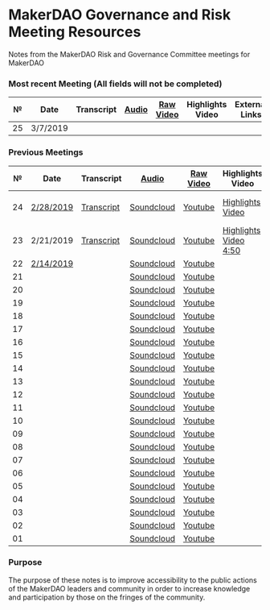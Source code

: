 # MakerDAO Governance and Risk Meeting Resources
Notes from the MakerDAO Risk and Governance Committee meetings for MakerDAO

### Most recent Meeting (All fields will not be completed)

 №  | Date                             | Transcript         |[Audio](https://soundcloud.com/makerdao)| [Raw Video](https://www.youtube.com/channel/UC4jqZlzQHUhzqf5rMd5ywTw)            |Highlights Video         |External Links  |
--- | -------------------------------- | --------------| -------------- | -------------------- | -------------------- | -----------------|
25|3/7/2019|||||

### Previous Meetings

 №  | Date                             | Transcript          |[Audio](https://soundcloud.com/makerdao)| [Raw Video](https://www.youtube.com/channel/UC4jqZlzQHUhzqf5rMd5ywTw)            |Highlights Video         |External Links  |
--- | -------------------------------- | --------------| -------------- | -------------------- | -------------------- | -----------------|
24 | [2/28/2019](https://www.reddit.com/r/MakerDAO/comments/avnfwc/meeting_governance_and_risk_with_steven_becker/) | [Transcript]() | [Soundcloud](https://soundcloud.com/makerdao/ep-24-governance-and-risk-meeting) | [Youtube](https://www.youtube.com/watch?v=x0D39p2lNBc) | [Highlights Video](https://www.youtube.com/watch?v=JkJFLHOlfy8) | *https://governance-dai.glitch.me/ <br> *https://dai.stablecoin.science/ |
 23 | 2/21/2019| [Transcript](https://github.com/kwadraxx/transcribing-test/blob/master/README.md) |[Soundcloud](https://soundcloud.com/makerdao/ep-23-governance-and-risk-meeting)  |[Youtube](https://www.youtube.com/watch?v=KKDpN1fe0cU) | [Highlights Video 4:50](https://www.youtube.com/watch?v=inWe_lkJeGw)| [Stability Fee Increase(blog)](https://blog.makerdao.com/stability-fee-increase-february-22nd/)|
22 |[2/14/2019](https://www.reddit.com/r/MakerDAO/comments/aqm1rn/meeting_governance_and_risk_with_steven_becker/) | |[Soundcloud](https://soundcloud.com/makerdao/ep-22-governance-and-risk-meeting) |[Youtube](https://www.youtube.com/watch?v=IGOoMKjNx0c&list=PLLzkWCj8ywWNq5-90-Id6VPSsrk4OWVan&index=3&t=0s) | |
21 | | |[Soundcloud](https://soundcloud.com/makerdao/ep-21-governance-and-risk-meeting) |[Youtube](https://www.youtube.com/watch?v=giFhoPV-EZI&list=PLLzkWCj8ywWNq5-90-Id6VPSsrk4OWVan&index=4&t=0s) | |
20 | | |[Soundcloud](https://soundcloud.com/makerdao/ep-20-governance-and-risk-meeting) |[Youtube](https://www.youtube.com/watch?v=gQTrKKHYF_4&list=PLLzkWCj8ywWNq5-90-Id6VPSsrk4OWVan&index=5&t=0s) | |
19 | | |[Soundcloud](https://soundcloud.com/makerdao/ep-19-governance-and-risk-meeting) |[Youtube](https://www.youtube.com/watch?v=FCQqpIAF8U4&list=PLLzkWCj8ywWNq5-90-Id6VPSsrk4OWVan&index=7&t=0s) | |
18 | | |[Soundcloud](https://soundcloud.com/makerdao/ep-18-governance-and-risk-meeting-stability-fee-edition) |[Youtube](https://www.youtube.com/watch?v=FCQqpIAF8U4&t=1s&list=PLLzkWCj8ywWNq5-90-Id6VPSsrk4OWVan&index=7) | |
17 | | |[Soundcloud](https://soundcloud.com/makerdao/governance-and-risk-meeting-ep-17) |[Youtube](https://www.youtube.com/watch?v=obambVe3t3o&list=PLLzkWCj8ywWNq5-90-Id6VPSsrk4OWVan&index=8&t=0s) | |
16 | | |[Soundcloud](https://soundcloud.com/makerdao/ep-16-governance-and-risk-meeting) |[Youtube](https://www.youtube.com/watch?v=yFY13lgIP-E&list=PLLzkWCj8ywWNq5-90-Id6VPSsrk4OWVan&index=9&t=0s) | |
15 | | |[Soundcloud](https://soundcloud.com/makerdao/ep-15-governance-and-risk-meeting) |[Youtube](https://www.youtube.com/watch?v=DgozX9W4A1E&list=PLLzkWCj8ywWNq5-90-Id6VPSsrk4OWVan&index=10&t=0s) | |
14 | | |[Soundcloud](https://soundcloud.com/makerdao/ep-13-governance-and-risk-meeting) |[Youtube](https://www.youtube.com/watch?v=duZ-WT_Qiqg&list=PLLzkWCj8ywWNq5-90-Id6VPSsrk4OWVan&index=11&t=0s) | |
13 | | |[Soundcloud](https://soundcloud.com/makerdao/ep-13-governance-and-risk-meeting) |[Youtube](https://www.youtube.com/watch?v=rtiyNjiO1N0&list=PLLzkWCj8ywWNq5-90-Id6VPSsrk4OWVan&index=12&t=0s) | |
12 | | |[Soundcloud](https://soundcloud.com/makerdao/governance-and-risk-meeting-ep-12) |[Youtube](https://www.youtube.com/watch?v=j_TFZnukgf4&list=PLLzkWCj8ywWNq5-90-Id6VPSsrk4OWVan&index=13&t=0s) | |
11 | | |[Soundcloud](https://soundcloud.com/makerdao/governance-and-risk-meeting-7) |[Youtube](https://www.youtube.com/watch?v=DjGXpgxWN-A&list=PLLzkWCj8ywWNq5-90-Id6VPSsrk4OWVan&index=14&t=0s) | |
10 | | |[Soundcloud](https://soundcloud.com/makerdao/governance-and-risk-meeting-8) |[Youtube](https://www.youtube.com/watch?v=HjEmY1UG7jk&list=PLLzkWCj8ywWNq5-90-Id6VPSsrk4OWVan&index=15&t=0s) | |
09 | | |[Soundcloud](https://soundcloud.com/makerdao/governance-and-risk-meeting-ep) |[Youtube](https://www.youtube.com/watch?v=7XTz3o-9QBo&list=PLLzkWCj8ywWNq5-90-Id6VPSsrk4OWVan&index=16&t=0s) | |
08 | | |[Soundcloud](https://soundcloud.com/makerdao/governance-and-risk-meeting) |[Youtube](https://www.youtube.com/watch?v=bSITCcLmd0k&list=PLLzkWCj8ywWNq5-90-Id6VPSsrk4OWVan&index=17&t=0s) | |
07 | | |[Soundcloud](https://soundcloud.com/makerdao/governance-and-risk-meeting-1) |[Youtube](https://www.youtube.com/watch?v=YpvJG8AfzOE&list=PLLzkWCj8ywWNq5-90-Id6VPSsrk4OWVan&index=18&t=0s) | |
06 | | |[Soundcloud](https://soundcloud.com/makerdao/governance-and-risk-meeting-2) |[Youtube](https://www.youtube.com/watch?v=xfUTWYY_jwY&list=PLLzkWCj8ywWNq5-90-Id6VPSsrk4OWVan&index=19&t=0s) | |
05 | | |[Soundcloud](https://soundcloud.com/makerdao/governance-and-risk-meeting-3) |[Youtube](https://www.youtube.com/watch?v=aMvgvhjWY9E&list=PLLzkWCj8ywWNq5-90-Id6VPSsrk4OWVan&index=20&t=0s) | |
04 | | |[Soundcloud](https://soundcloud.com/makerdao/governance-and-risk-meeting-4) |[Youtube](https://www.youtube.com/watch?v=IOIsG9OyrJs&list=PLLzkWCj8ywWNq5-90-Id6VPSsrk4OWVan&index=21&t=0s) | |
03 | | |[Soundcloud](https://soundcloud.com/makerdao/governance-and-risk-meeting-5) |[Youtube](https://www.youtube.com/watch?v=84rvx7hEI0s&list=PLLzkWCj8ywWNq5-90-Id6VPSsrk4OWVan&index=22&t=0s) | |
02 | | |[Soundcloud](https://soundcloud.com/makerdao/governance-and-risk-meeting-6) |[Youtube](https://www.youtube.com/watch?v=NXHERiLOwMA&list=PLLzkWCj8ywWNq5-90-Id6VPSsrk4OWVan&index=23&t=0s) | |
01 | | |[Soundcloud](https://soundcloud.com/makerdao/governance-and-risk-meeting-9) |[Youtube](https://www.youtube.com/watch?v=_W-Unj4LlzU&list=PLLzkWCj8ywWNq5-90-Id6VPSsrk4OWVan&index=24&t=0s) | |


### Purpose
The purpose of these notes is to improve accessibility to the public actions of the MakerDAO leaders and community in order to increase knowledge and participation by those on the fringes of the community.

